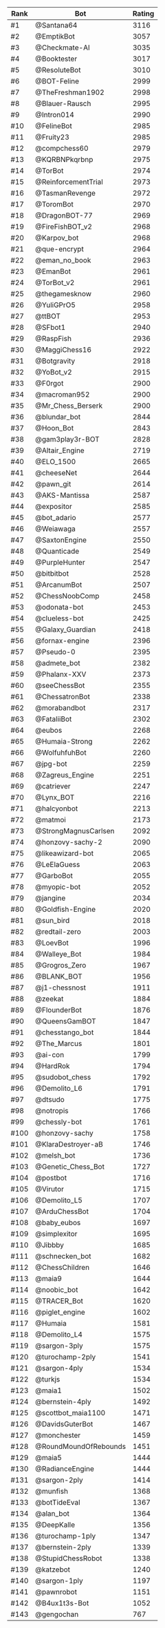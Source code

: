 Rank|Bot|Rating
---|---|---
#1|@Santana64|3116
#2|@EmptikBot|3057
#3|@Checkmate-AI|3035
#4|@Booktester|3017
#5|@ResoluteBot|3010
#6|@BOT-Feline|2999
#7|@TheFreshman1902|2998
#8|@Blauer-Rausch|2995
#9|@Intron014|2990
#10|@FelineBot|2985
#11|@Fruity23|2985
#12|@compchess60|2979
#13|@KQRBNPkqrbnp|2975
#14|@TorBot|2974
#15|@ReinforcementTrial|2973
#16|@TasmanRevenge|2972
#17|@ToromBot|2970
#18|@DragonBOT-77|2969
#19|@FireFishBOT_v2|2968
#20|@Karpov_bot|2968
#21|@que-encrypt|2964
#22|@eman_no_book|2963
#23|@EmanBot|2961
#24|@TorBot_v2|2961
#25|@thegamesknow|2960
#26|@YuliGPrO5|2958
#27|@ttBOT|2953
#28|@SFbot1|2940
#29|@RaspFish|2936
#30|@MaggiChess16|2922
#31|@Botgravity|2918
#32|@YoBot_v2|2915
#33|@F0rgot|2900
#34|@macroman952|2900
#35|@Mr_Chess_Berserk|2900
#36|@blundar_bot|2844
#37|@Hoon_Bot|2843
#38|@gam3play3r-BOT|2828
#39|@Altair_Engine|2719
#40|@ELO_1500|2665
#41|@cheeseNet|2644
#42|@pawn_git|2614
#43|@AKS-Mantissa|2587
#44|@expositor|2585
#45|@bot_adario|2577
#46|@Weiawaga|2557
#47|@SaxtonEngine|2550
#48|@Quanticade|2549
#49|@PurpleHunter|2547
#50|@bitbitbot|2528
#51|@ArcanumBot|2507
#52|@ChessNoobComp|2458
#53|@odonata-bot|2453
#54|@clueless-bot|2425
#55|@Galaxy_Guardian|2418
#56|@fornax-engine|2396
#57|@Pseudo-0|2395
#58|@admete_bot|2382
#59|@Phalanx-XXV|2373
#60|@seeChessBot|2355
#61|@ChessatronBot|2338
#62|@morabandbot|2317
#63|@FataliiBot|2302
#64|@eubos|2268
#65|@Humaia-Strong|2262
#66|@WolfuhfuhBot|2260
#67|@jpg-bot|2259
#68|@Zagreus_Engine|2251
#69|@catriever|2247
#70|@Lynx_BOT|2216
#71|@halcyonbot|2213
#72|@matmoi|2173
#73|@StrongMagnusCarlsen|2092
#74|@honzovy-sachy-2|2090
#75|@likeawizard-bot|2065
#76|@LeElaGuess|2063
#77|@GarboBot|2055
#78|@myopic-bot|2052
#79|@jangine|2034
#80|@Goldfish-Engine|2020
#81|@sun_bird|2018
#82|@redtail-zero|2003
#83|@LoevBot|1996
#84|@Walleye_Bot|1984
#85|@Grogros_Zero|1967
#86|@BLANK_BOT|1956
#87|@j1-chessnost|1911
#88|@zeekat|1884
#89|@FlounderBot|1876
#90|@QueensGamBOT|1847
#91|@chesstango_bot|1844
#92|@The_Marcus|1801
#93|@ai-con|1799
#94|@HardRok|1794
#95|@sudobot_chess|1792
#96|@Demolito_L6|1791
#97|@dtsudo|1775
#98|@notropis|1766
#99|@chessly-bot|1761
#100|@honzovy-sachy|1758
#101|@KlaraDestroyer-aB|1746
#102|@melsh_bot|1736
#103|@Genetic_Chess_Bot|1727
#104|@postbot|1716
#105|@Virutor|1715
#106|@Demolito_L5|1707
#107|@ArduChessBot|1704
#108|@baby_eubos|1697
#109|@simplexitor|1695
#110|@Jibbby|1685
#111|@schnecken_bot|1682
#112|@ChessChildren|1646
#113|@maia9|1644
#114|@noobic_bot|1642
#115|@TRACER_Bot|1620
#116|@piglet_engine|1602
#117|@Humaia|1581
#118|@Demolito_L4|1575
#119|@sargon-3ply|1575
#120|@turochamp-2ply|1541
#121|@sargon-4ply|1534
#122|@turkjs|1534
#123|@maia1|1502
#124|@bernstein-4ply|1492
#125|@scottbot_maia1100|1471
#126|@DavidsGuterBot|1467
#127|@monchester|1459
#128|@RoundMoundOfRebounds|1451
#129|@maia5|1444
#130|@RadianceEngine|1444
#131|@sargon-2ply|1414
#132|@munfish|1368
#133|@botTideEval|1367
#134|@alan_bot|1364
#135|@DeepKalle|1356
#136|@turochamp-1ply|1347
#137|@bernstein-2ply|1339
#138|@StupidChessRobot|1338
#139|@katzebot|1240
#140|@sargon-1ply|1197
#141|@pawnrobot|1151
#142|@B4ux1t3s-Bot|1052
#143|@gengochan|767
